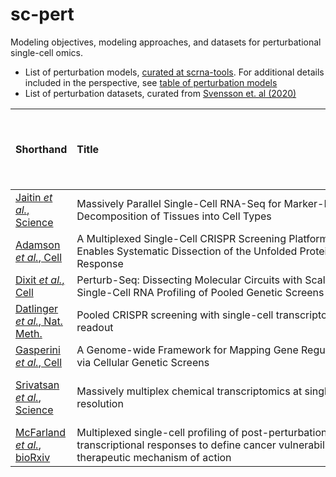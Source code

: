 # sc-pert

Modeling objectives, modeling approaches, and datasets for perturbational single-cell omics.

* List of perturbation models, [curated at scrna-tools](https://www.scrna-tools.org/tools?sort=name&cats=Perturbations). For additional details included in the perspective, see [table of perturbation models](https://docs.google.com/spreadsheets/d/1nqNg0DW1-Om7WtvRS20q-6b28usVRv5czOcxgj83Sgg/)
* List of perturbation datasets, curated from [Svensson et. al (2020)](https://doi.org/10.1093/database/baaa073)



| Shorthand                                                  | Title&nbsp;&nbsp;&nbsp;&nbsp;&nbsp;&nbsp;&nbsp;&nbsp;&nbsp;&nbsp;&nbsp;&nbsp;&nbsp;&nbsp;&nbsp;&nbsp;&nbsp;&nbsp;&nbsp;&nbsp;&nbsp;&nbsp;&nbsp;&nbsp;&nbsp;&nbsp;&nbsp;&nbsp;&nbsp;&nbsp;&nbsp;&nbsp;&nbsp;&nbsp;&nbsp;&nbsp;&nbsp;&nbsp;&nbsp;&nbsp;&nbsp;&nbsp;&nbsp;&nbsp;&nbsp;&nbsp;&nbsp;&nbsp;&nbsp;&nbsp;&nbsp;&nbsp;&nbsp;&nbsp;&nbsp;&nbsp;&nbsp;&nbsp;&nbsp;&nbsp;&nbsp;&nbsp;&nbsp;&nbsp;&nbsp;&nbsp;&nbsp;&nbsp;&nbsp;&nbsp;&nbsp;&nbsp;&nbsp;&nbsp;&nbsp;&nbsp;&nbsp;&nbsp;&nbsp;&nbsp;&nbsp;&nbsp;&nbsp;&nbsp;&nbsp;&nbsp;&nbsp;&nbsp;&nbsp;&nbsp;&nbsp;&nbsp;&nbsp;&nbsp;&nbsp;&nbsp;&nbsp;&nbsp;&nbsp;&nbsp;                                                                                                                                                 |     Date | Reported cells total   | Organism     | Tissue   | Technique   | Data location   |   Panel size | Measurement   | Cell source                            |   Disease | Contrasts             |   Developmental stage |   Number of reported cell types or clusters | Cell clustering   | Pseudotime   | RNA Velocity   | PCA   | tSNE   |   H5AD location | Isolation            |   BC --> Cell ID _OR_ BC --> Cluster ID |
|------------------------------------------------------------|-------------------------------------------------------------------------------------------------------------------------------------------------------|----------|------------------------|--------------|----------|-------------|-----------------|--------------|---------------|----------------------------------------|-----------|-----------------------|-----------------------|---------------------------------------------|-------------------|--------------|----------------|-------|--------|-----------------|----------------------|-----------------------------------------|
| [Jaitin *et al.*, Science](doi.org/10.1126/science.1247651)    | Massively Parallel Single-Cell RNA-Seq for Marker-Free Decomposition of Tissues into Cell Types                                                       | 20140214 | 4,468                  | Mouse        | Spleen   | MARS-seq    | GSE54006        |          nan | RNA-seq       | CD11c+ enriched splenocytes            |       nan | nan                   |                   nan |                                           9 | Yes               | No           | nan            | No    | No     |             nan | Sorting (FACS)       |                                     nan |
| [Adamson *et al.*, Cell](doi.org/10.1016/j.cell.2016.11.048)   | A Multiplexed Single-Cell CRISPR Screening Platform Enables Systematic Dissection of the Unfolded Protein Response                                    | 2016-12-15 | 86,000                 | Human        | nan      | Perturb-seq | GSE90546        |          nan | RNA-seq       | nan                                    |       nan | nan                   |                   nan |                                         nan | nan               | nan          | nan            | nan   | Yes    |             nan | nan                  |                                     nan |
| [Dixit *et al.*, Cell](doi.org/10.1016/j.cell.2016.11.038)     | Perturb-Seq: Dissecting Molecular Circuits with Scalable Single-Cell RNA Profiling of Pooled Genetic Screens                                          | 2016-12-15 | 200,000                | Human, Mouse | Culture  | Perturb-seq | GSE90063        |          nan | RNA-seq       | BMDCs, K562                            |       nan | nan                   |                   nan |                                         nan | nan               | nan          | nan            | nan   | No     |             nan | Nanodroplet dilution |                                     nan |
| [Datlinger *et al.*, Nat. Meth.](doi.org/10.1038/nmeth.4177)        | Pooled CRISPR screening with single-cell transcriptome readout                                                                                        | 2017-01-18 | 5,905                  | Human, Mouse | Culture  | CROP-seq    | GSE92872        |          nan | RNA-seq       | HEK293T, 3T3, Jurkat                   |       nan | nan                   |                   nan |                                         nan | nan               | nan          | nan            | nan   | No     |             nan | nan                  |                                     nan |
| [Gasperini *et al.*, Cell](doi.org/10.1016/j.cell.2018.11.029) | A Genome-wide Framework for Mapping Gene Regulation via Cellular Genetic Screens                                                                      | 2019-01-03 | 207,324                | Human        | Culture  | CROP-seq    | nan             |          nan | RNA-seq       | nan                                    |       nan | nan                   |                   nan |                                         nan | nan               | nan          | nan            | nan   | nan    |             nan | nan                  |                                     nan |
| [Srivatsan *et al.*, Science](doi.org/10.1126/science.aax6234) | Massively multiplex chemical transcriptomics at single-cell resolution                                                                                | 2019-12-06 | 650,000                | Human        | Culture  | sci-Plex    | GSE139944       |          nan | RNA-seq       | Cancer cell lines A549, K562, and MCF7 |       nan | 5,000 drug conditions |                   nan |                                           3 | Yes               | Yes          | No             | Yes   | No     |             nan | nan                  |                                     nan |
| [McFarland *et al.*, bioRxiv](doi.org/10.1101/868752)          | Multiplexed single-cell profiling of post-perturbation transcriptional responses to define cancer vulnerabilities and therapeutic mechanism of action | 2019-12-09 | nan                    | Human        | Culture  | MIX-seq     | nan             |          nan | RNA-seq       | nan                                    |       nan | nan                   |                   nan |                                         nan | nan               | nan          | nan            | nan   | nan    |             nan | nan                  |                                     nan |
